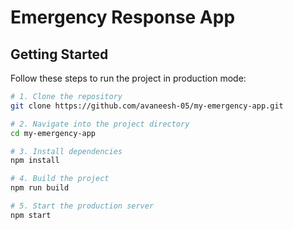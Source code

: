 # Emergency Response App

## Getting Started

Follow these steps to run the project in production mode:

```bash
# 1. Clone the repository
git clone https://github.com/avaneesh-05/my-emergency-app.git

# 2. Navigate into the project directory
cd my-emergency-app

# 3. Install dependencies
npm install

# 4. Build the project
npm run build

# 5. Start the production server
npm start
